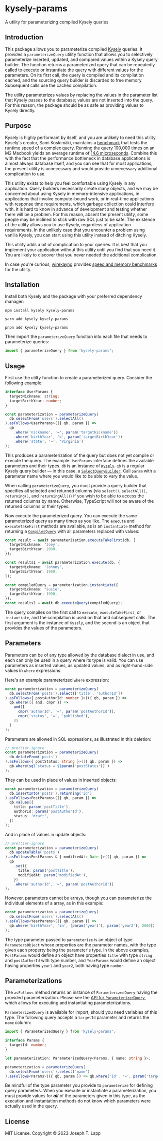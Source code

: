 # kysely-params

A utility for parameterizing compiled Kysely queries

## Introduction

This package allows you to parameterize compiled [Kysely](https://github.com/kysely-org/kysely) queries. It provides a `parameterizeQuery` utility function that allows you to selectively parameterize inserted, updated, and compared values within a Kysely query builder. The function returns a parameterized query that can be repeatedly called to execute or instantiate the query with different values for the parameters. On its first call, the query is compiled and its compilation cached, and the sourcing query builder is discarded to free memory. Subsequent calls use the cached compilation.

The utility parameterizes values by replacing the values in the parameter list that Kysely passes to the database; values are not inserted into the query. For this reason, the package should be as safe as providing values to Kysely directly.

## Purpose

Kysely is highly performant by itself, and you are unlikely to need this utility. Kysely's creator, Sami Koskimäki, maintains a [benchmark](https://github.com/kysely-org/kysely/blob/master/test/node/src/performance.test.ts) that tests the runtime speed of a complex query. Running the query 100,000 times on an M2 Macbook yields an average runtime of [14.6 microseconds](https://discord.com/channels/890118421587578920/1091365779376717945/1093203459454533633). Combine this with the fact that the performance bottleneck in database applications is almost always database itself, and you can see that for most applications, the present utility is unnecessary and would provide unnecessary additional complication to use.

This utility exists to help you feel comfortable using Kysely in any application. Query builders necessarily create many objects, and we may be concerned about using Kysely in memory-intensive applications, in applications that involve compute-bound work, or in real-time applications with response time requirements, which garbage collection could interfere with. It is hard to know in advance of development and testing whether there will be a problem. For this reason, absent the present utility, some people may be inclined to stick with raw SQL just to be safe. The existence of the utility allows you to use Kysely, regardless of application requirements. In the unlikely case that you encounter a problem using vanilla Kysely, you can start using this utility instead of ditching Kysely.

This utility adds a bit of complication to your queries. It is best that you implement your application without this utility until you find that you need it. You are likely to discover that you never needed the additional complication.

In case you're curious, [wirekayng](https://github.com/wirekang) provides [speed and memory benchmarks](https://github.com/wirekang/kysely-params-benchmarks) for the utility.

## Installation

Install both Kysely and the package with your preferred dependency manager:

```
npm install kysely kysely-params

yarn add kysely kysely-params

pnpm add kysely kysely-params
```

Then import the `parameterizeQuery` function into each file that needs to parameterize queries:

```ts
import { parameterizeQuery } from 'kysely-params';
```

## Usage

First use the utilty function to create a parameterized query. Consider the following example:

```ts
interface UserParams {
  targetNickname: string;
  targetBirthYear: number;
}

const parameterization = parameterizeQuery(
  db.selectFrom('users').selectAll()
).asFollows<UserParams>(({ qb, param }) =>
  qb
    .where('nickname', '=', param('targetNickname'))
    .where('birthYear', '=', param('targetBirthYear'))
    .where('state', '=', 'Virginia')
);
```

This produces a parameterization of the query but does not yet compile or execute the query. The example `UserParams` interface defines the available parameters and their types. `db` is an instance of [`Kysely`](https://kysely-org.github.io/kysely/classes/Kysely.html). `qb` is a regular Kysely query builder &mdash; in this case, a [`SelectQueryBuilder`](https://kysely-org.github.io/kysely/classes/SelectQueryBuilder.html). Call `param` with a parameter name where you would like to be able to vary the value.

When calling `parameterizeQuery`, you must provide a query builder that specifies all selected and returned columns (via `select()`, `selectAll()`, `returning()`, and `returningAll()`) if you wish to be able to access the returned columns by name. Otherwise, TypeScript will not be aware of the returned columns or their types.

Now execute the parameterized query. You can execute the same parameterized query as many times as you like. The `execute` and `executeTakeFirst` methods are available, as is an `instantiate` method for returning a [`CompiledQuery`](https://github.com/kysely-org/kysely/blob/master/site/docs/recipes/splitting-build-compile-and-execute-code.md#execute-compiled-queries) with all parameters replaced with values:

```ts
const result = await parameterization.executeTakeFirst(db, {
  targetNickname: 'Joey',
  targetBirthYear: 2000,
});

const results1 = await parameterization.execute(db, {
  targetNickname: 'Johnny',
  targetBirthYear: 1980,
});

const compiledQuery = parameterization.instantiate({
  targetNickname: 'Susie',
  targetBirthYear: 1990,
});
const results2 = await db.executeQuery(compiledQuery);
```

The query compiles on the first call to `execute`, `executeTakeFirst`, or `instantiate`, and the compilation is used on that and subsequent calls. The first argument is the instance of `Kysely`, and the second is an object that provides the values of the parameters.

## Parameters

Parameters can be of any type allowed by the database dialect in use, and each can only be used in a query where its type is valid. You can use parameters as inserted values, as updated values, and as right-hand-side values in `where` expressions.

Here's an example parameterized `where` expression:

```ts
const parameterization = parameterizeQuery(
  db.selectFrom('posts').select(['title', 'authorId'])
).asFollows<{ postAuthorId: number }>(({ qb, param }) =>
  qb.where(({ and, cmpr }) =>
    and([
      cmpr('authorId', '=', param('postAuthorId')),
      cmpr('status', '=', 'published'),
    ])
  )
);
```

Parameters are allowed in SQL expressions, as illustrated in this deletion:

```ts
// prettier-ignore
const parameterization = parameterizeQuery(
  db.deleteFrom('posts')
).asFollows<{ postStatus: string }>(({ qb, param }) =>
  qb.where(sql`status = ${param('postStatus')}`)
);
```

They can be used in place of values in inserted objects:

```ts
const parameterization = parameterizeQuery(
  db.insertInto('posts').returning('id')
).asFollows<PostParams>(({ qb, param }) =>
  qb.values({
    title: param('postTitle'),
    authorId: param('postAuthorId'),
    status: 'draft',
  })
);
```

And in place of values in update objects:

```ts
// prettier-ignore
const parameterization = parameterizeQuery(
  db.updateTable('posts')
).asFollows<PostParams & { modifiedAt: Date }>(({ qb, param }) =>
  qb
    .set({
      title: param('postTitle'),
      modifiedAt: param('modifiedAt'),
    })
    .where('authorId', '=', param('postAuthorId'))
);
```

However, parameters cannot be arrays, though you can parameterize the individual elements of a array, as in this example:

```ts
const parameterization = parameterizeQuery(
  db.selectFrom('users').selectAll()
).asFollows<YearParams>(({ qb, param }) =>
  qb.where('birthYear', 'in', [param('year1'), param('year2'), 2000])
);
```

The type parameter passed to `parameterize` is an object of type `ParametersObject` whose properties are the parameter names, with the type given each property being the parameter's type. In the above examples, `PostParams` would define an object have properties `title` with type `string` and `postAuthorId` with type number, and `YearParams` would define an object having properties `year1` and `year2`, both having type `number`.

## Parameterizations

The `asFollows` method returns an instance of `ParameterizedQuery` having the provided parameterization. Please see the [API for `ParameterizedQuery`](https://github.com/jtlapp/kysely-params/blob/main/src/lib/parameterized-query.ts), which allows for executing and instantiating parameterizations.

`ParameterizedQuery` is available for import, should you need variables of this type. The following query accepts a `targetId` parameter and returns the `name` column:

```ts
import { ParameterizedQuery } from 'kysely-params';

interface Params {
  targetId: number;
}

let parameterization: ParameterizedQuery<Params, { name: string }>;

parameterization = parameterizeQuery(
  db.selectFrom('users').select('name')
).asFollows<Params>(({ qb, param }) => qb.where('id', '=', param('targetId')));
```

Be mindful of the type parameter you provide to `parameterize` for defining query parameters. When you execute or instantiate a parameterization, you must provide values for **_all_** of the parameters given in this type, as the execution and instantation methods do not know which parameters were actually used in the query.

## License

MIT License. Copyright &copy; 2023 Joseph T. Lapp
